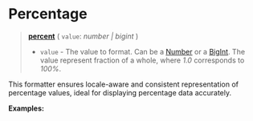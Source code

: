 <script setup>
  import DemoValueFormatter from '../../DemoValueFormatter.vue';
  import { demos } from '../preconfigured-formatters';
</script>

# Percentage <Badge type="info" text="@localizer/format" />

> **[percent](../../../api/_localizer/format/percent/index.md)** ( `value`: _number | bigint_ )
>
> - `value` - The value to format. Can be a [Number](https://developer.mozilla.org/en-US/docs/Web/JavaScript/Reference/Global_Objects/Number) or a [BigInt](https://developer.mozilla.org/en-US/docs/Web/JavaScript/Reference/Global_Objects/BigInt). The value represent fraction of a whole, where _1.0_ corresponds to _100%_.

This formatter ensures locale-aware and consistent representation of percentage values, ideal for displaying percentage data accurately.

**Examples:**

<DemoValueFormatter :demo="demos.percent"/>
